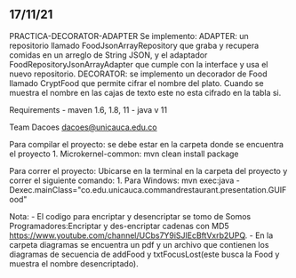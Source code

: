 
## 17/11/21
PRACTICA-DECORATOR-ADAPTER 
Se implemento:
    ADAPTER: un repositorio llamado FoodJsonArrayRepository que graba y recupera comidas en un arreglo de String JSON, y el adaptador
    FoodRepositoryJsonArrayAdapter que cumple con la interface y usa el nuevo repositorio.
    DECORATOR: se implemento un decorador de Food llamado CryptFood que permite cifrar el nombre del plato.
    Cuando se muestra el nombre en las cajas de texto este no esta cifrado en la tabla si.

Requirements
    - maven 1.6, 1.8, 11
    - java v 11
    
Team 
    Dacoes dacoes@unicauca.edu.co

Para compilar el proyecto:
    se debe estar en la carpeta donde se encuentra el proyecto
    1. Microkernel-common: 
    mvn clean install package

Para correr el proyecto:
    Ubicarse en la terminal en la carpeta del proyecto y correr el siguiente comando:
    1. Para Windows:
    mvn exec:java -Dexec.mainClass="co.edu.unicauca.commandrestaurant.presentation.GUIFood"

Nota:
    - El codigo para encriptar y desencriptar se tomo de Somos Programadores:Encriptar y des-encriptar cadenas con MD5
    https://www.youtube.com/channel/UCbs7Y9iSJlEcBftVxrb2UPQ.
    - En la carpeta diagramas se encuentra un pdf y un archivo que contienen los diagramas de secuencia de addFood y txtFocusLost(este busca la Food y muestra el nombre desencriptado).